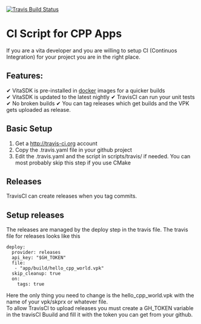 [![Travis Build Status](https://travis-ci.org/gnuton/vitasdk-docker-testapp-trevis.svg?branch=master)](https://travis-ci.org/gnuton/vitasdk-docker-testapp-trevis)

# CI Script for CPP Apps
If you are a vita developer and you are willing to setup CI (Continuos Integration) for your project you are in the right place.

## Features:  
  ✔ VitaSDK is pre-installed in [docker](https://github.com/gnuton/vitasdk-docker) images for a quicker builds  
  ✔ VitaSDK is updated to the latest nightly
  ✔ TravisCI can run your unit tests
  ✔ No broken builds
  ✔ You can tag releases which get builds and the VPK gets uploaded as release.

## Basic Setup
1. Get a http://travis-ci.org account
2. Copy the .travis.yaml file in your github project
3. Edit the .travis.yaml and the script in scripts/travis/ if needed. You can most probably skip this step if you use CMake

## Releases
TravisCI can create releases when you tag commits.

## Setup releases
The releases are managed by the deploy step in the travis file.
The travis file for releases looks like this
```
deploy:
  provider: releases
  api_key: "$GH_TOKEN"
  file: 
   - "app/build/hello_cpp_world.vpk"
  skip_cleanup: true
  on:
    tags: true
```
Here the only thing you need to change is the hello_cpp_world.vpk with the name of your vpk/skprx or whatever file.  
To allow TravisCI to upload releases you must create a GH_TOKEN variable in the travisCI Buuild and fill it with the token you can get from your github.

